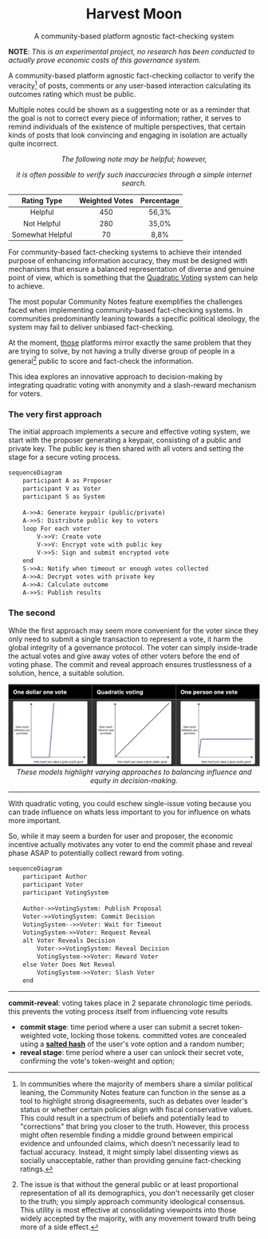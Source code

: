 <div align="center">

# Harvest Moon

A community-based platform agnostic fact-checking system

</div>

**NOTE**: _This is an experimental project, no research has been conducted to actually prove economic costs of this governance system._

A community-based platform agnostic fact-checking collactor to verify the veracity[^1] of posts, comments or any user-based interaction calculating its outcomes rating which must be public.

Multiple notes could be shown as a suggesting note or as a reminder that the goal is not to correct every piece of information; rather, it serves to remind individuals of the existence of multiple perspectives, that certain kinds of posts that look convincing and engaging in isolation are actually quite incorrect.

<div align="center">

<em>The following note may be helpful; however,

it is often possible to verify such inaccuracies through a simple internet search.</em>

|   Rating Type    | Weighted Votes | Percentage |
| :--------------: | :------------: | :--------: |
|     Helpful      |      450       |   56,3%    |
|   Not Helpful    |      280       |   35,0%    |
| Somewhat Helpful |       70       |    8,8%    |

</div>

For community-based fact-checking systems to achieve their intended purpose of enhancing information accuracy, they must be designed with mechanisms that ensure a balanced representation of diverse and genuine point of view, which is something that the [Quadratic Voting](https://papers.ssrn.com/sol3/papers.cfm?abstract_id=2003531) system can help to achieve.

The most popular Community Notes feature exemplifies the challenges faced when implementing community-based fact-checking systems. In communities predominantly leaning towards a specific political ideology, the system may fail to deliver unbiased fact-checking.

At the moment, [those](https://github.com/twitter/communitynotes/blob/main/documentation/about/challenges.md?plain=1#L20) platforms mirror exactly the same problem that they are trying to solve, by not having a trully diverse group of people in a general[^2] public to score and fact-check the information.

This idea explores an innovative approach to decision-making by integrating quadratic voting with anonymity and a slash-reward mechanism for voters.

### The very first approach

The initial approach implements a secure and effective voting system, we start with the proposer generating a keypair, consisting of a public and private key. The public key is then shared with all voters and setting the stage for a secure voting process.

```mermaid
sequenceDiagram
    participant A as Proposer
    participant V as Voter
    participant S as System

    A->>A: Generate keypair (public/private)
    A->>S: Distribute public key to voters
    loop For each voter
        V->>V: Create vote
        V->>V: Encrypt vote with public key
        V->>S: Sign and submit encrypted vote
    end
    S->>A: Notify when timeout or enough votes collected
    A->>A: Decrypt votes with private key
    A->>A: Calculate outcome
    A->>S: Publish results
```

### The second

While the first approach may seem more convenient for the voter since they only need to submit a single transaction to represent a vote, it harm the global integrity of a governance protocol. The voter can simply inside-trade the actual votes and give away votes of other voters before the end of voting phase. The commit and reveal approach ensures trustlessness of a solution, hence, a suitable solution.

<div align="center">
    <img src="./assets/quadratic.png" alt="Quadratic voting">
    <em>These models highlight varying approaches to balancing influence and equity in decision-making.</em>
</div>

---

With quadratic voting, you could eschew single-issue voting because you can trade influence on whats less important to you for influence on whats more important.

So, while it may seem a burden for user and proposer, the economic incentive actually motivates any voter to end the commit phase and reveal phase ASAP to potentially collect reward from voting.

```
sequenceDiagram
    participant Author
    participant Voter
    participant VotingSystem

    Author->>VotingSystem: Publish Proposal
    Voter->>VotingSystem: Commit Decision
    VotingSystem-->>Voter: Wait for Timeout
    VotingSystem->>Voter: Request Reveal
    alt Voter Reveals Decision
        Voter->>VotingSystem: Reveal Decision
        VotingSystem->>Voter: Reward Voter
    else Voter Does Not Reveal
        VotingSystem->>Voter: Slash Voter
    end
```

---

**commit-reveal**: voting takes place in 2 separate chronologic time periods. this prevents the voting process itself from influencing vote results

- **commit stage**: time period where a user can submit a secret token-weighted vote, locking those tokens. committed votes are concealed using a [**salted hash**](https://en.wikipedia.org/wiki/Salt_%28cryptography%29) of the user's vote option and a random number;
- **reveal stage**: time period where a user can unlock their secret vote, confirming the vote's token-weight and option;

[^1]: In communities where the majority of members share a similar political leaning, the Community Notes feature can function in the sense as a tool to highlight strong disagreements, such as debates over leader's status or whether certain policies align with fiscal conservative values. This could result in a spectrum of beliefs and potentially lead to "corrections" that bring you closer to the truth. However, this process might often resemble finding a middle ground between empirical evidence and unfounded claims, which doesn't necessarily lead to factual accuracy. Instead, it might simply label dissenting views as socially unacceptable, rather than providing genuine fact-checking ratings.
[^2]: The issue is that without the general public or at least proportional representation of all its demographics, you don't necessarily get closer to the truth; you simply approach community ideological consensus. This utility is most effective at consolidating viewpoints into those widely accepted by the majority, with any movement toward truth being more of a side effect.
